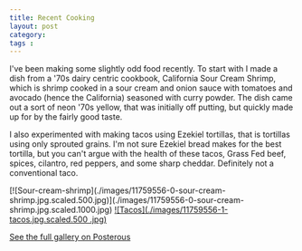 ```yaml
---
title: Recent Cooking
layout: post
category: 
tags : 
---
```





I've been making some slightly odd food recently. To start with I made a dish
from a '70s dairy centric cookbook, California Sour Cream Shrimp, which is
shrimp cooked in a sour cream  and onion sauce with tomatoes
and avocado (hence the California) seasoned with curry powder. The dish came
out a sort of neon '70s yellow, that was initially off putting, but quickly
made up for by the fairly good taste.

I also experimented with making tacos using Ezekiel tortillas, that is
tortillas using only sprouted grains. I'm not sure Ezekiel bread makes for the
best tortilla, but you can't argue with the health of these tacos, Grass Fed
beef, spices, cilantro, red peppers, and some sharp cheddar. Definitely not a
conventional taco.

[![Sour-cream-shrimp](./images/11759556-0-sour-cream-
shrimp.jpg.scaled.500.jpg)](./images/11759556-0-sour-cream-
shrimp.jpg.scaled.1000.jpg) [![Tacos](./images/11759556-1-tacos.jpg.scaled.500
.jpg)](./images/11759556-1-tacos.jpg.scaled.1000.jpg)

[See the full gallery on Posterous](http://blog.andrewvc.com/recent-cooking)

